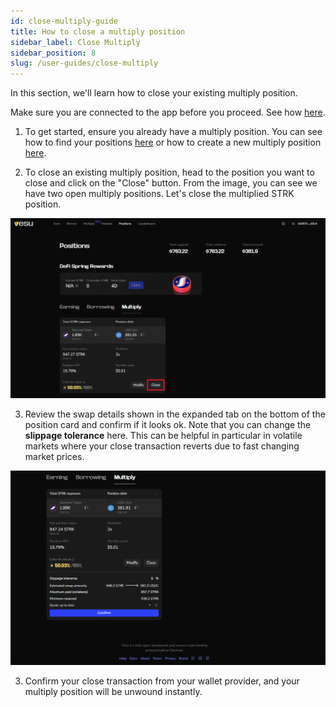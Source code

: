 ```yaml
---
id: close-multiply-guide
title: How to close a multiply position 
sidebar_label: Close Multiply
sidebar_position: 8
slug: /user-guides/close-multiply
---
```


In this section, we'll learn how to close your existing multiply position.

Make sure you are connected to the app before you proceed. See how [here](./connect-guide.md).

1. To get started, ensure you already have a multiply position. You can see how to find your positions [here](./manage-positions-guide.md) or how to create a new multiply position [here](./multiply-guide.md). 

2. To close an existing multiply position, head to the position you want to close and click on the "Close" button. From the image, you can see we have two open multiply positions. Let's close the multiplied STRK position.

![Close Multiply](images/close_multiply_1.png)

3. Review the swap details shown in the expanded tab on the bottom of the position card and confirm if it looks ok. Note that you can change the __slippage tolerance__ here. This can be helpful in particular in volatile markets where your close transaction reverts due to fast changing market prices.

![Confirm Close Multiply](images/close_multiply_2.png)

3. Confirm your close transaction from your wallet provider, and your multiply position will be unwound instantly.